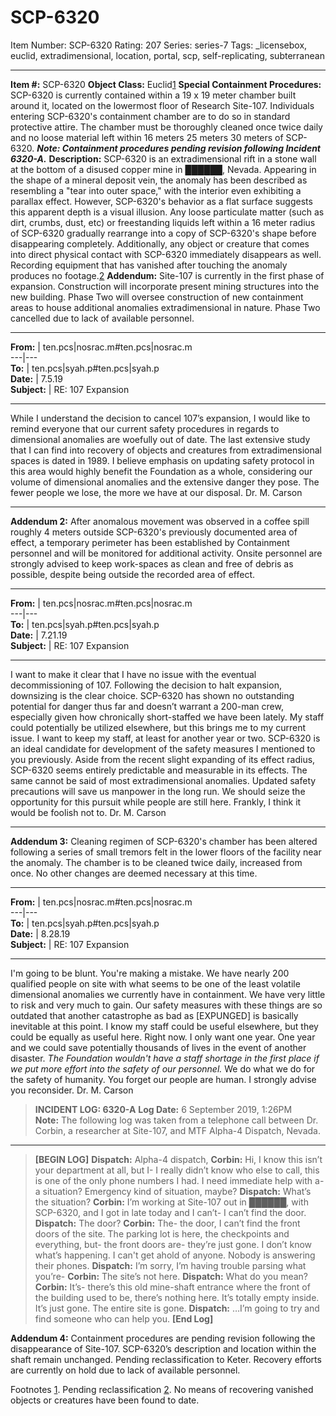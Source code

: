 # SCP-6320
Item Number: SCP-6320
Rating: 207
Series: series-7
Tags: _licensebox, euclid, extradimensional, location, portal, scp, self-replicating, subterranean

---

**Item #:** SCP-6320
**Object Class:** Euclid[1](javascript:;)
**Special Containment Procedures:** SCP-6320 is currently contained within a 19 x 19 meter chamber built around it, located on the lowermost floor of Research Site-107. Individuals entering SCP-6320's containment chamber are to do so in standard protective attire. The chamber must be thoroughly cleaned once twice daily and no loose material left within 16 meters 25 meters 30 meters of SCP-6320.
**_Note: Containment procedures pending revision following Incident 6320-A._**
**Description:** SCP-6320 is an extradimensional rift in a stone wall at the bottom of a disused copper mine in ██████, Nevada. Appearing in the shape of a mineral deposit vein, the anomaly has been described as resembling a "tear into outer space," with the interior even exhibiting a parallax effect. However, SCP-6320's behavior as a flat surface suggests this apparent depth is a visual illusion.
Any loose particulate matter (such as dirt, crumbs, dust, etc) or freestanding liquids left within a 16 meter radius of SCP-6320 gradually rearrange into a copy of SCP-6320's shape before disappearing completely. Additionally, any object or creature that comes into direct physical contact with SCP-6320 immediately disappears as well. Recording equipment that has vanished after touching the anomaly produces no footage.[2](javascript:;)
**Addendum:** Site-107 is currently in the first phase of expansion. Construction will incorporate present mining structures into the new building. Phase Two will oversee construction of new containment areas to house additional anomalies extradimensional in nature. Phase Two cancelled due to lack of available personnel.
* * *
**From:** | ten.pcs|nosrac.m#ten.pcs|nosrac.m  
---|---  
**To:** | ten.pcs|syah.p#ten.pcs|syah.p  
**Date:** | 7.5.19  
**Subject:** | RE: 107 Expansion  
* * *
While I understand the decision to cancel 107’s expansion, I would like to remind everyone that our current safety procedures in regards to dimensional anomalies are woefully out of date. The last extensive study that I can find into recovery of objects and creatures from extradimensional spaces is dated in 1989. I believe emphasis on updating safety protocol in this area would highly benefit the Foundation as a whole, considering our volume of dimensional anomalies and the extensive danger they pose. The fewer people we lose, the more we have at our disposal.
Dr. M. Carson
* * *
  
**Addendum 2:** After anomalous movement was observed in a coffee spill roughly 4 meters outside SCP-6320's previously documented area of effect, a temporary perimeter has been established by Containment personnel and will be monitored for additional activity. Onsite personnel are strongly advised to keep work-spaces as clean and free of debris as possible, despite being outside the recorded area of effect.  

* * *
**From:** | ten.pcs|nosrac.m#ten.pcs|nosrac.m  
---|---  
**To:** | ten.pcs|syah.p#ten.pcs|syah.p  
**Date:** | 7.21.19  
**Subject:** | RE: 107 Expansion  
* * *
I want to make it clear that I have no issue with the eventual decommissioning of 107. Following the decision to halt expansion, downsizing is the clear choice. SCP-6320 has shown no outstanding potential for danger thus far and doesn’t warrant a 200-man crew, especially given how chronically short-staffed we have been lately. My staff could potentially be utilized elsewhere, but this brings me to my current issue. I want to keep my staff, at least for another year or two. SCP-6320 is an ideal candidate for development of the safety measures I mentioned to you previously. Aside from the recent slight expanding of its effect radius, SCP-6320 seems entirely predictable and measurable in its effects. The same cannot be said of most extradimensional anomalies. Updated safety precautions will save us manpower in the long run. We should seize the opportunity for this pursuit while people are still here. Frankly, I think it would be foolish not to.
Dr. M. Carson
* * *
  
**Addendum 3:** Cleaning regimen of SCP-6320's chamber has been altered following a series of small tremors felt in the lower floors of the facility near the anomaly. The chamber is to be cleaned twice daily, increased from once. No other changes are deemed necessary at this time.  

* * *
**From:** | ten.pcs|nosrac.m#ten.pcs|nosrac.m  
---|---  
**To:** | ten.pcs|syah.p#ten.pcs|syah.p  
**Date:** | 8.28.19  
**Subject:** | RE: 107 Expansion  
* * *
I'm going to be blunt. You're making a mistake. We have nearly 200 qualified people on site with what seems to be one of the least volatile dimensional anomalies we currently have in containment. We have very little to risk and very much to gain. Our safety measures with these things are so outdated that another catastrophe as bad as [EXPUNGED] is basically inevitable at this point. I know my staff could be useful elsewhere, but they could be equally as useful here. Right now. I only want one year. One year and we could save potentially thousands of lives in the event of another disaster. _The Foundation wouldn't have a staff shortage in the first place if we put more effort into the safety of our personnel._ We do what we do for the safety of humanity. You forget our people are human. I strongly advise you reconsider.
Dr. M. Carson
  

> **INCIDENT LOG: 6320-A**
> **Log Date:** 6 September 2019, 1:26PM  
>  **Note:** The following log was taken from a telephone call between Dr. Corbin, a researcher at Site-107, and MTF Alpha-4 Dispatch, Nevada.
* * *
> **[BEGIN LOG]**
> **Dispatch:** Alpha-4 dispatch,
> **Corbin:** Hi, I know this isn’t your department at all, but I- I really didn’t know who else to call, this is one of the only phone numbers I had. I need immediate help with a- a situation? Emergency kind of situation, maybe?
> **Dispatch:** What’s the situation?
> **Corbin:** I’m working at Site-107 out in ██████, with SCP-6320, and I got in late today and I can’t- I can’t find the door.
> **Dispatch:** The door?
> **Corbin:** The- the door, I can’t find the front doors of the site. The parking lot is here, the checkpoints and everything, but- the front doors are- they’re just gone. I don’t know what’s happening. I can't get ahold of anyone. Nobody is answering their phones.
> **Dispatch:** I’m sorry, I’m having trouble parsing what you’re-
> **Corbin:** The site’s not here.
> **Dispatch:** What do you mean?
> **Corbin:** It’s- there’s this old mine-shaft entrance where the front of the building used to be, there’s nothing here. It’s totally empty inside. It’s just gone. The entire site is gone.
> **Dispatch:** …I’m going to try and find someone who can help you.
> **[End Log]**
  
**Addendum 4:** Containment procedures are pending revision following the disappearance of Site-107. SCP-6320’s description and location within the shaft remain unchanged. Pending reclassification to Keter. Recovery efforts are currently on hold due to lack of available personnel.  
  
  
  
  
  

Footnotes
[1](javascript:;). Pending reclassification
[2](javascript:;). No means of recovering vanished objects or creatures have been found to date.
